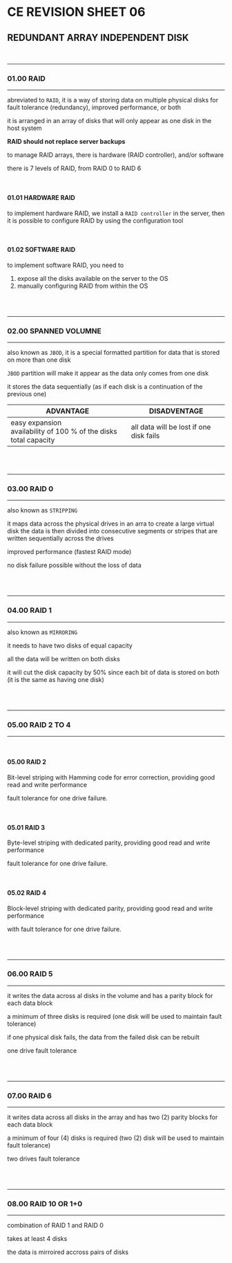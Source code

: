 # CE REVISION SHEET 06
## REDUNDANT ARRAY INDEPENDENT DISK


<br>


________
### 01.00 RAID
________________

abreviated to ```RAID```, it is a way of storing data on multiple physical disks for fault tolerance (redundancy), improved performance, or both

it is arranged in an array of disks that will only appear as one disk in the host system

**RAID should not replace server backups**

to manage RAID arrays, there is hardware (RAID controller), and/or software

there is 7 levels of RAID, from RAID 0 to RAID 6


<br>

#### 01.01 HARDWARE RAID

to implement hardware RAID, we install a ```RAID controller``` in the server, then it is possible to configure RAID by using the configuration tool

<br>

#### 01.02 SOFTWARE RAID

to implement software RAID, you need to 

1. expose all the disks available on the server to the OS 
2. manually configuring RAID from within the OS


<br>
<br>

________
### 02.00 SPANNED VOLUMNE
________________

also known as ```JBOD```, it is a special formatted partition for data that is stored on more than one disk

```JBOD``` partition will make it appear as the data only comes from one disk

it stores the data sequentially (as if each disk is a continuation of the previous one)

| ADVANTAGE | DISADVENTAGE |
|-----------|--------------|
| easy expansion <br> availability of 100 % of the disks total capacity | all data will be lost if one disk fails |


<br>
<br>

________
### 03.00 RAID 0
________________

also known as ```STRIPPING```

it maps data across the physical drives in an arra to create a large virtual disk
the data is then divided into consecutive segments or stripes that are written sequentially across the drives

improved performance (fastest RAID mode)

no disk failure possible without the loss of data


<br>
<br>

________
### 04.00 RAID 1
________________

also known as ```MIRRORING```

it needs to have two disks of equal capacity

all the data will be written on both disks

it will cut the disk capacity by 50% since each bit of data is stored on both (it is the same as having one disk)


<br>
<br>

________
### 05.00 RAID 2 TO 4
________________

<br>

#### 05.00 RAID 2

Bit-level striping with Hamming code for error correction, providing good read and write performance

fault tolerance for one drive failure.

<br>

#### 05.01 RAID 3

Byte-level striping with dedicated parity, providing good read and write performance

fault tolerance for one drive failure.

<br>

#### 05.02  RAID 4

Block-level striping with dedicated parity, providing good read and write performance

with fault tolerance for one drive failure.

<br>
<br>

________
### 06.00 RAID 5
________________

it writes the data across al disks in the volume and has a parity block for each data block

a minimum of three disks is required (one disk will be used to maintain fault tolerance)

if one physical disk fails, the data from the failed disk can be rebuilt

one drive fault tolerance


<br>
<br>

________
### 07.00 RAID 6
________________

it writes data across all disks in the array and has two (2) parity blocks for each data block

a minimum of four (4) disks is required (two (2) disk will be used to maintain fault tolerance)

two drives fault tolerance

<br>
<br>

________
### 08.00 RAID 10 OR 1+0
________________

combination of RAID 1 and RAID 0

takes at least 4 disks

the data is mirroired accross pairs of disks




